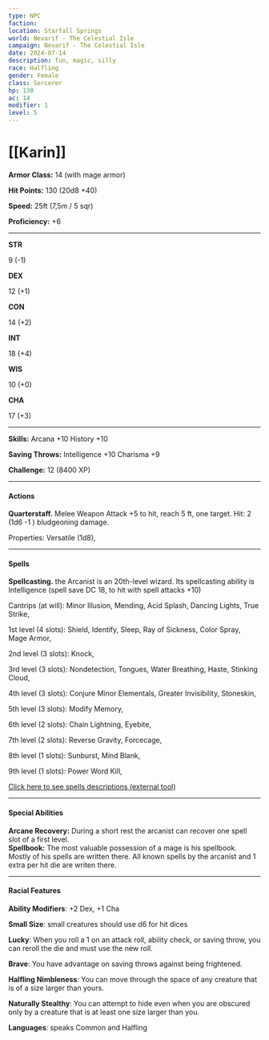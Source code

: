 ```yaml
---
type: NPC
faction: 
location: Starfall Springs
world: Nevarif - The Celestial Isle
campaign: Nevarif - The Celestial Isle
date: 2024-07-14
description: fun, magic, silly
race: Halfling
gender: Female
class: Sorcerer
hp: 130
ac: 14
modifier: 1
level: 5
---
```

# [[Karin]]

**Armor Class:** 14 (with mage armor)

**Hit Points:** 130 (20d8 +40)

**Speed:** 25ft (7,5m / 5 sqr)

**Proficiency:** +6

---

**STR**

9 (-1)

**DEX**

12 (+1)

**CON**

14 (+2)

**INT**

18 (+4)

**WIS**

10 (+0)

**CHA**

17 (+3)

---

**Skills:** Arcana +10 History +10

**Saving Throws:** Intelligence +10 Charisma +9

**Challenge:** 12 (8400 XP)

---

#### Actions

**Quarterstaff.** Melee Weapon Attack +5 to hit, reach 5 ft, one target. Hit: 2 (1d6 -1 ) bludgeoning damage.

Properties: Versatile (1d8),

---

#### Spells

**Spellcasting.** the Arcanist is an 20th-level wizard. Its spellcasting ability is Intelligence (spell save DC 18, to hit with spell attacks +10)

Cantrips (at will): Minor Illusion, Mending, Acid Splash, Dancing Lights, True Strike,

1st level (4 slots): Shield, Identify, Sleep, Ray of Sickness, Color Spray, Mage Armor,

2nd level (3 slots): Knock,

3rd level (3 slots): Nondetection, Tongues, Water Breathing, Haste, Stinking Cloud,

4th level (3 slots): Conjure Minor Elementals, Greater Invisibility, Stoneskin,

5th level (3 slots): Modify Memory,

6th level (2 slots): Chain Lightning, Eyebite,

7th level (2 slots): Reverse Gravity, Forcecage,

8th level (1 slots): Sunburst, Mind Blank,

9th level (1 slots): Power Word Kill,

[Click here to see spells descriptions (external tool)](http://hardcodex.ru)

---

#### Special Abilities

**Arcane Recovery:** During a short rest the arcanist can recover one spell slot of a first level.  
**Spellbook:** The most valuable possession of a mage is his spellbook. Mostly of his spells are written there. All known spells by the arcanist and 1 extra per hit die are writen there.  

---

#### Racial Features

**Ability Modifiers**: +2 Dex, +1 Cha

**Small Size**: small creatures should use d6 for hit dices

**Lucky**: When you roll a 1 on an attack roll, ability check, or saving throw, you can reroll the die and must use the new roll.

**Brave**: You have advantage on saving throws against being frightened.

**Halfling Nimbleness**: You can move through the space of any creature that is of a size larger than yours.

**Naturally Stealthy**: You can attempt to hide even when you are obscured only by a creature that is at least one size larger than you.

**Languages**: speaks Common and Halfling

